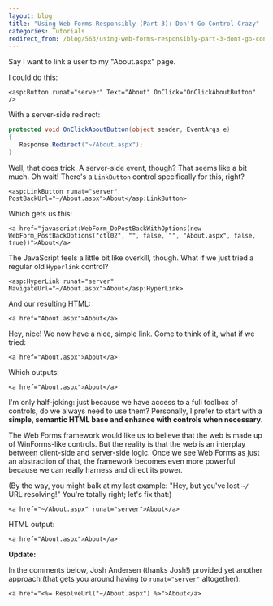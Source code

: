 ```yaml
---
layout: blog
title: "Using Web Forms Responsibly (Part 3): Don't Go Control Crazy"
categories: Tutorials
redirect_from: /blog/563/using-web-forms-responsibly-part-3-dont-go-control-crazy/
---
```


Say I want to link a user to my "About.aspx" page.

I could do this:

```markup
<asp:Button runat="server" Text="About" OnClick="OnClickAboutButton" />
```

With a server-side redirect:

```csharp
protected void OnClickAboutButton(object sender, EventArgs e)
{
   Response.Redirect("~/About.aspx");
}
```

Well, that does trick. A server-side event, though? That seems like a bit much. Oh wait! There's a `LinkButton` control specifically for this, right?

```markup
<asp:LinkButton runat="server" PostBackUrl="~/About.aspx">About</asp:LinkButton>
```

Which gets us this:

```markup
<a href="javascript:WebForm_DoPostBackWithOptions(new WebForm_PostBackOptions("ctl02", "", false, "", "About.aspx", false, true))">About</a>
```

The JavaScript feels a little bit like overkill, though. What if we just tried a regular old `Hyperlink` control?

```markup
<asp:HyperLink runat="server" NavigateUrl="~/About.aspx">About</asp:HyperLink>
```

And our resulting HTML:

```markup
<a href="About.aspx">About</a>
```

Hey, nice! We now have a nice, simple link. Come to think of it, what if we tried:

```markup
<a href="About.aspx">About</a>
```

Which outputs:

```markup
<a href="About.aspx">About</a>
```

I'm only half-joking: just because we have access to a full toolbox of controls, do we always need to use them? Personally, I prefer to start with a **simple, semantic HTML base and enhance with controls when necessary**.

The Web Forms framework would like us to believe that the web is made up of WinForms-like controls. But the reality is that the web is an interplay between client-side and server-side logic. Once we see Web Forms as just an abstraction of that, the framework becomes even more powerful because we can really harness and direct its power.

(By the way, you might balk at my last example: "Hey, but you've lost `~/` URL resolving!" You're totally right; let's fix that:)

```markup
<a href="~/About.aspx" runat="server">About</a>
```

HTML output:

```markup
<a href="About.aspx">About</a>
```

**Update:**

In the comments below, Josh Andersen (thanks Josh!) provided yet another approach (that gets you around having to `runat="server"` altogether):

```markup
<a href="<%= ResolveUrl("~/About.aspx") %>">About</a>
```
